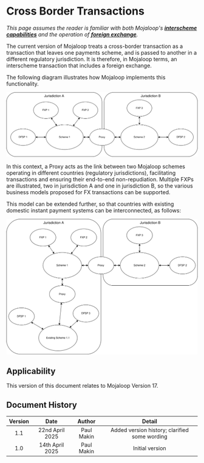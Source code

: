# Cross Border Transactions

*This page assumes the reader is familiar with both Mojaloop's [**interscheme capabilities**](./InterconnectingSchemes.md) and the operation of [**foreign exchange**](./ForeignExchange.md).*

The current version of Mojaloop treats a cross-border transaction as a transaction that leaves one payments scheme, and is passed to another in a different regulatory jurisdiction. It is therefore, in Mojaloop terms, an interscheme transaction that includes a foreign exchange.

The following diagram illustrates how Mojaloop implements this functionality.

![Cross Border Transactions](./XB.svg)

In this context, a Proxy acts as the link between two Mojaloop schemes operating in different countries (regulatory jurisdictions), facilitating transactions and ensuring their end-to-end non-repudiation. Multiple FXPs are illustrated, two in jurisdiction A and one in jurisdiction B, so the various business models proposed for FX transactions can be supported.

This model can be extended further, so that countries with existing domestic instant payment systems can be interconnected, as follows: 

![Interconnecting Domestic Schemes to Offer Cross Border transactions](./ComplexXB.svg)

## Applicability

This version of this document relates to Mojaloop Version 17.

## Document History
  |Version|Date|Author|Detail|
|:--------------:|:--------------:|:--------------:|:--------------:|
|1.1|22nd April 2025| Paul Makin|Added version history; clarified some wording|
|1.0|14th April 2025| Paul Makin|Initial version|